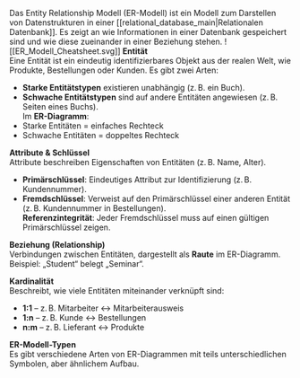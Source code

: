 Das Entity Relationship Modell (ER-Modell) ist ein Modell zum Darstellen von Datenstrukturen in einer [[relational_database_main|Relationalen Datenbank]]. Es zeigt an wie Informationen in einer Datenbank gespeichert sind und wie diese zueinander in einer Beziehung stehen.
![[ER_Modell_Cheatsheet.svg]]
**Entität**  
Eine Entität ist ein eindeutig identifizierbares Objekt aus der realen Welt, wie Produkte, Bestellungen oder Kunden. Es gibt zwei Arten:

- **Starke Entitätstypen** existieren unabhängig (z. B. ein Buch).
- **Schwache Entitätstypen** sind auf andere Entitäten angewiesen (z. B. Seiten eines Buchs).  
	Im **ER-Diagramm**:
- Starke Entitäten = einfaches Rechteck
- Schwache Entitäten = doppeltes Rechteck

**Attribute & Schlüssel**  
Attribute beschreiben Eigenschaften von Entitäten (z. B. Name, Alter).

- **Primärschlüssel**: Eindeutiges Attribut zur Identifizierung (z. B. Kundennummer).
- **Fremdschlüssel**: Verweist auf den Primärschlüssel einer anderen Entität (z. B. Kundennummer in Bestellungen).  
	**Referenzintegrität**: Jeder Fremdschlüssel muss auf einen gültigen Primärschlüssel zeigen.

**Beziehung (Relationship)**  
Verbindungen zwischen Entitäten, dargestellt als **Raute** im ER-Diagramm.  
Beispiel: „Student“ belegt „Seminar“.

**Kardinalität**  
Beschreibt, wie viele Entitäten miteinander verknüpft sind:

- **1:1** – z. B. Mitarbeiter ↔ Mitarbeiterausweis
- **1:n** – z. B. Kunde ↔ Bestellungen
- **n:m** – z. B. Lieferant ↔ Produkte

**ER-Modell-Typen**  
Es gibt verschiedene Arten von ER-Diagrammen mit teils unterschiedlichen Symbolen, aber ähnlichem Aufbau.